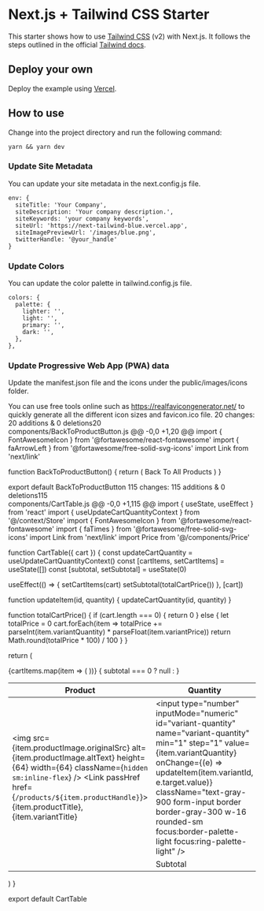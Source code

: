 # Next.js + Tailwind CSS Starter

This starter shows how to use [Tailwind CSS](https://tailwindcss.com/) (v2) with Next.js. It follows the steps outlined in the official [Tailwind docs](https://tailwindcss.com/docs/guides/nextjs).

## Deploy your own

Deploy the example using [Vercel](https://vercel.com?utm_source=github&utm_medium=readme&utm_campaign=next-example).

## How to use

Change into the project directory and run the following command:

```
yarn && yarn dev
```

### Update Site Metadata

You can update your site metadata in the next.config.js file. 

```
env: {
  siteTitle: 'Your Company',
  siteDescription: 'Your company description.',
  siteKeywords: 'your company keywords',
  siteUrl: 'https://next-tailwind-blue.vercel.app',
  siteImagePreviewUrl: '/images/blue.png',
  twitterHandle: '@your_handle'
} 
```

### Update Colors

You can update the color palette in tailwind.config.js file.

```
colors: {
  palette: {
    lighter: '',
    light: '',
    primary: '',
    dark: '',
  },
},
```
### Update Progressive Web App (PWA) data

Update the manifest.json file and the icons under the public/images/icons folder.

You can use free tools online such as https://realfavicongenerator.net/ to quickly generate all the different icon sizes and favicon.ico file.
 20 changes: 20 additions & 0 deletions20  
components/BackToProductButton.js
@@ -0,0 +1,20 @@
import { FontAwesomeIcon } from '@fortawesome/react-fontawesome'
import { faArrowLeft } from '@fortawesome/free-solid-svg-icons'
import Link from 'next/link'

function BackToProductButton() {
  return (
    <Link href="/" passHref>
      <a
        aria-label="back-to-products"
        className="border border-palette-primary text-palette-primary text-lg font-primary font-semibold pt-2 pb-1 leading-relaxed flex 
      justify-center items-center focus:ring-1 focus:ring-palette-light focus:outline-none w-full hover:bg-palette-lighter rounded-sm"
      >
        <FontAwesomeIcon icon={faArrowLeft} className="w-4 mr-2 inline-flex" />
        Back To All Products
      </a>
    </Link>
  )
}

export default BackToProductButton
 115 changes: 115 additions & 0 deletions115  
components/CartTable.js
@@ -0,0 +1,115 @@
import { useState, useEffect } from 'react'
import { useUpdateCartQuantityContext } from '@/context/Store'
import { FontAwesomeIcon } from '@fortawesome/react-fontawesome'
import { faTimes } from '@fortawesome/free-solid-svg-icons'
import Link from 'next/link'
import Price from '@/components/Price'

function CartTable({ cart }) {
  const updateCartQuantity = useUpdateCartQuantityContext()
  const [cartItems, setCartItems] = useState([])
  const [subtotal, setSubtotal] = useState(0)

  useEffect(() => {
    setCartItems(cart)
    setSubtotal(totalCartPrice())
  }, [cart])

  function updateItem(id, quantity) {
    updateCartQuantity(id, quantity)
  }

  function totalCartPrice() {
    if (cart.length === 0) {
      return 0
    }
    else {
      let totalPrice = 0
      cart.forEach(item => totalPrice += parseInt(item.variantQuantity) * parseFloat(item.variantPrice))
      return Math.round(totalPrice * 100) / 100
    }
  }

  return (
    <div className="min-h-80 max-w-2xl my-4 sm:my-8 mx-auto w-full">
      <table className="mx-auto">
        <thead>
          <tr className="uppercase text-xs sm:text-sm text-palette-primary border-b border-palette-light">
            <th className="font-primary font-normal px-6 py-4">Product</th>
            <th className="font-primary font-normal px-6 py-4">Quantity</th>
            <th className="font-primary font-normal px-6 py-4 hidden sm:table-cell">Price</th>
            <th className="font-primary font-normal px-6 py-4">Remove</th>
          </tr>
        </thead>
        <tbody className="divide-y divide-palette-lighter">
          {cartItems.map(item => (
            <tr key={item.variantId} className="text-sm sm:text-base text-gray-600 text-center">
              <td className="font-primary font-medium px-4 sm:px-6 py-4 flex items-center">
                <img
                  src={item.productImage.originalSrc}
                  alt={item.productImage.altText}
                  height={64}
                  width={64}
                  className={`hidden sm:inline-flex`}
                />
                <Link passHref href={`/products/${item.productHandle}`}>
                  <a className="pt-1 hover:text-palette-dark">
                    {item.productTitle}, {item.variantTitle}
                  </a>
                </Link>
              </td>
              <td className="font-primary font-medium px-4 sm:px-6 py-4">
                <input
                  type="number"
                  inputMode="numeric"
                  id="variant-quantity"
                  name="variant-quantity"
                  min="1"
                  step="1"
                  value={item.variantQuantity}
                  onChange={(e) => updateItem(item.variantId, e.target.value)}
                  className="text-gray-900 form-input border border-gray-300 w-16 rounded-sm focus:border-palette-light focus:ring-palette-light"
                />
              </td>
              <td className="font-primary text-base font-light px-4 sm:px-6 py-4 hidden sm:table-cell">
                <Price
                  currency="$"
                  num={item.variantPrice}
                  numSize="text-lg"
                />
              </td>
              <td className="font-primary font-medium px-4 sm:px-6 py-4">
                <button
                  aria-label="delete-item"
                  className="focus:outline-none"
                  onClick={() => updateItem(item.variantId, 0)}
                >
                  <FontAwesomeIcon icon={faTimes} className="w-8 h-8 text-palette-primary border border-palette-primary p-1 hover:bg-palette-lighter" />
                </button>
              </td>
            </tr>
          ))}
          {
            subtotal === 0 ?
              null
              :
              <tr className="text-center">
                <td></td>
                <td className="font-primary text-base text-gray-600 font-semibold uppercase px-4 sm:px-6 py-4">Subtotal</td>
                <td className="font-primary text-lg text-palette-primary font-medium px-4 sm:px-6 py-4">
                  <Price
                    currency="$"
                    num={subtotal}
                    numSize="text-xl"
                  />
                </td>
                <td></td>
              </tr>
          }
        </tbody>
      </table>
    </div>
  )
}

export default CartTable

